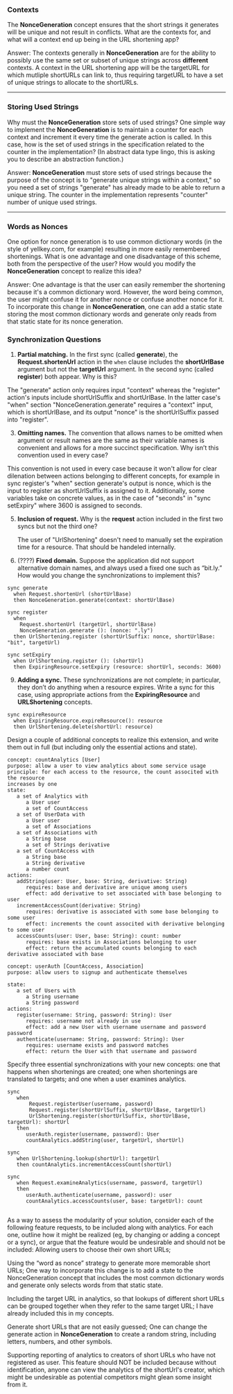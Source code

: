 
### Contexts
The **NonceGeneration** concept ensures that the short strings it generates will be unique and not result in conflicts. What are the contexts for, and what will a context end up being in the URL shortening app?

Answer: The contexts generally in **NonceGeneration** are for the ability to possibly use the same set or subset of unique strings across **different** contexts. A context in the URL shortening app will be the targetURL for which mutliple shortURLs can link to, thus requiring targetURL to have a set of unique strings to allocate to the shortURLs.

---

### Storing Used Strings
Why must the **NonceGeneration** store sets of used strings? One simple way to implement the **NonceGeneration** is to maintain a counter for each context and increment it every time the generate action is called. In this case, how is the set of used strings in the specification related to the counter in the implementation? (In abstract data type lingo, this is asking you to describe an abstraction function.)

Answer: **NonceGeneration** must store sets of used strings because the purpose of the concept is to "generate unique strings within a context," so you need a set of strings "generate" has already made to be able to return a unique string. The counter in the implementation represents "counter" number of unique used strings.

---

### Words as Nonces
One option for nonce generation is to use common dictionary words (in the style of yellkey.com, for example) resulting in more easily remembered shortenings. What is one advantage and one disadvantage of this scheme, both from the perspective of the user? How would you modify the **NonceGeneration** concept to realize this idea?

Answer: One advantage is that the user can easily remember the shortening because it's a common dictionary word. However, the word being common, the user might confuse it for another nonce or confuse another nonce for it. To incorporate this change in **NonceGeneration**, one can add a static state storing the most common dictionary words and generate only reads from that static state for its nonce generation.

### Synchronization Questions

1. **Partial matching.** In the first sync (called **generate**), the **Request.shortenUrl** action in the `when` clause includes the **shortUrlBase** argument but not the **targetUrl** argument. In the second sync (called **register**) both appear. Why is this?

The "generate" action only requires input "context" whereas the "register" action's inputs include shortUrlSuffix and shortUrlBase. In the latter case's "when" section "NonceGeneration.generate" requires a "context" input, which is shortUrlBase, and its output "nonce" is the shortUrlSuffix passed into "register".

3. **Omitting names.** The convention that allows names to be omitted when argument or result names are the same as their variable names is convenient and allows for a more succinct specification. Why isn’t this convention used in every case?
   
This convention is not used in every case because it won't allow for clear dilenation between actions belonging to different concepts, for example in sync register's "when" section generate's output is nonce, which is the input to register as shortUrlSuffix is assigned to it. Additionally, some variables take on concrete values, as in the case of "seconds" in "sync setExpiry" where 3600 is assigned to seconds.

5. **Inclusion of request.** Why is the **request** action included in the first two syncs but not the third one?

   The user of "UrlShortening" doesn't need to manually set the expiration time for a resource. That should be handeled internally.

7. (????) **Fixed domain.** Suppose the application did not support alternative domain names, and always used a fixed one such as “bit.ly.” How would you change the synchronizations to implement this?
```
sync generate
  when Request.shortenUrl (shortUrlBase)
  then NonceGeneration.generate(context: shortUrlBase)

sync register
  when
    Request.shortenUrl (targetUrl, shortUrlBase)
    NonceGeneration.generate (): (nonce: ".ly")
  then UrlShortening.register (shortUrlSuffix: nonce, shortUrlBase: "bit", targetUrl)

sync setExpiry
  when UrlShortening.register (): (shortUrl)
  then ExpiringResource.setExpiry (resource: shortUrl, seconds: 3600)
```

9. **Adding a sync.** These synchronizations are not complete; in particular, they don’t do anything when a resource expires. Write a sync for this case, using appropriate actions from the **ExpiringResource** and **URLShortening** concepts.
```
sync expireResource
  when ExpiringResource.expireResource(): resource
  then UrlShortening.delete(shortUrl: resource)

```

Design a couple of additional concepts to realize this extension, and write them out in full (but including only the essential actions and state).
```
concept: countAnalytics [User]
purpose: allow a user to view analytics about some service usage
principle: for each access to the resource, the count associted with the resource
increases by one
state:
   a set of Analytics with
      a User user
      a set of CountAccess
   a set of UserData with
      a User user
      a set of Associations
   a set of Associations with
      a String base
      a set of Strings derivative
   a set of CountAccess with
      a String base
      a String derivative
      a number count
actions:
   addString(user: User, base: String, derivative: String)
      requires: base and derivative are unique among users
      effect: add derivative to set associated with base belonging to user
   incrementAccessCount(derivative: String)
      requires: derivative is associated with some base belonging to some user
      effect: increments the count associted with derivative belonging to some user
   accessCounts(user: User, base: String): count: number
      requires: base exists in Associations belonging to user
      effect: return the accumulated counts belonging to each derivative associated with base

concept: userAuth [CountAccess, Association]
purpose: allow users to signup and authenticate themselves

state:
   a set of Users with
      a String username
      a String password
actions:
   register(username: String, password: String): User
      requires: username not already in use
      effect: add a new User with username username and password password
   authenticate(username: String, password: String): User
      requires: username exists and password matches
      effect: return the User with that username and password
```
Specify three essential synchronizations with your new concepts: one that happens when shortenings are created; one when shortenings are translated to targets; and one when a user examines analytics.
```
sync 
   when
       Request.registerUser(username, password)
       Request.register(shortUrlSuffix, shortUrlBase, targetUrl)
       UrlShortening.register(shortUrlSuffix, shortUrlBase, targetUrl): shortUrl
   then
      userAuth.register(username, password): User
      countAnalytics.addString(user, targetUrl, shortUrl)

sync
   when UrlShortening.lookup(shortUrl): targetUrl
   then countAnalytics.incrementAccessCount(shortUrl)

sync
   when Request.examineAnalytics(username, password, targetUrl)
   then
      userAuth.authenticate(username, password): user
      countAnalytics.accessCounts(user, base: targetUrl): count
        
```
As a way to assess the modularity of your solution, consider each of the following feature requests, to be included along with analytics. For each one, outline how it might be realized (eg, by changing or adding a concept or a sync), or argue that the feature would be undesirable and should not be included:
Allowing users to choose their own short URLs;

Using the “word as nonce” strategy to generate more memorable short URLs; 
One way to incorporate this change is to add a state to the NonceGeneration concept that includes the most common dictionary words and generate only selects words from that static state.

Including the target URL in analytics, so that lookups of different short URLs can be grouped together when they refer to the same target URL;
I have already included this in my concepts.

Generate short URLs that are not easily guessed;
One can change the generate action in **NonceGeneration** to create a random string, including letters, numbers, and other symbols.

Supporting reporting of analytics to creators of short URLs who have not registered as user.
This feature should NOT be included because without identification, anyone can view the analytics of the shortUrl's creator, which might be undesirable as potential competitors might glean some insight from it.

